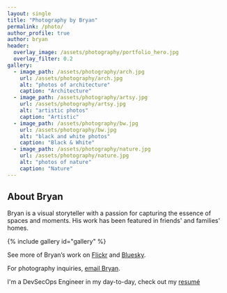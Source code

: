 ```yaml
---
layout: single
title: "Photography by Bryan"
permalink: /photo/
author_profile: true
author: bryan
header:
  overlay_image: /assets/photography/portfolio_hero.jpg
  overlay_filter: 0.2
gallery:
  - image_path: /assets/photography/arch.jpg
    url: /assets/photography/arch.jpg
    alt: "photos of architecture"
    caption: "Architecture"
  - image_path: /assets/photography/artsy.jpg
    url: /assets/photography/artsy.jpg
    alt: "artistic photos"
    caption: "Artistic"
  - image_path: /assets/photography/bw.jpg
    url: /assets/photography/bw.jpg
    alt: "black and white photos"
    caption: "Black & White"
  - image_path: /assets/photography/nature.jpg
    url: /assets/photography/nature.jpg
    alt: "photos of nature"
    caption: "Nature"
---
```


## About Bryan

Bryan is a visual storyteller with a passion for capturing the essence of spaces and moments. His work has been featured in friends' and families' homes.

{% include gallery id="gallery" %}

See more of Bryan’s work on [Flickr](https://flickr.com/schauebc) and [Bluesky](https://bsky.app/profile/igotsidetrackded.bsky.social).

For photography inquiries, [email Bryan](mailto:bryan@schauermayhew.com).

I'm a DevSecOps Engineer in my day-to-day, check out my [resumé](/bry-resume)

